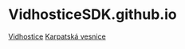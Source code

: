 # VidhosticeSDK.github.io

[Vidhostice](https://vidhosticesdk.github.io/)
[Karpatská vesnice](https://vidhosticesdk.github.io/?lat=48.59778378046335&lng=17.674512863159183&size=4096&angle=55)
